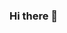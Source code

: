 ### Hi there 👋

<!--
**SaazNeupane/SaazNeupane** is a ✨ _special_ ✨ repository because its `README.md` (this file) appears on your GitHub profile.

Here are some ideas to get you started:

- 🔭 I’m currently working as Android Developer and NodeJs Developer.
- 🌱 I’m currently learning React and Pyhton.
- 👯 I’m looking to collaborate on any projects.
- 📫 How to reach me: LinkedIn.
-->

